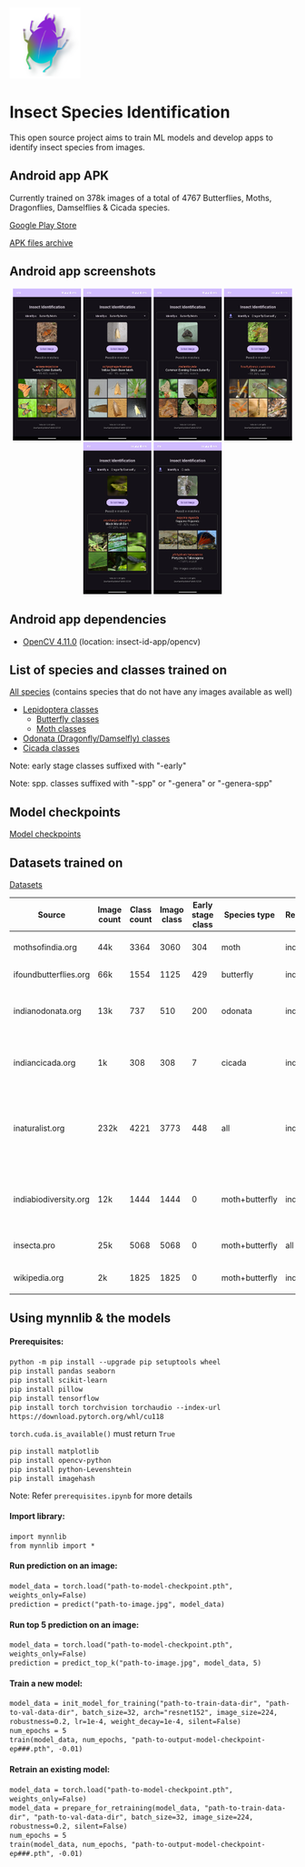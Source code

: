 
<img src="insect-id-app/logo.png" alt="InsectID-AI Logo" width="125"/>

# Insect Species Identification

This open source project aims to train ML models and develop apps to identify insect species from images.

## Android app APK

<!-- <img src="insect-id-app/android-feature-graphic.png" alt="Android Feature Graphic"/> -->

Currently trained on 378k images of a total of 4767 Butterflies, Moths, Dragonflies, Damselflies & Cicada species.

[Google Play Store](https://play.google.com/store/apps/details?id=com.rakeshmalik.insectid)

[APK files archive](https://drive.google.com/drive/folders/1UNogisKp3rtcOnigcibAPiNsQB-gZJpD?usp=drive_link)

## Android app screenshots

<p align="center">
	<img src="insect-id-app/screenshots/1.jpg" alt="Screenshot" width="120"/>
	<img src="insect-id-app/screenshots/2.jpg" alt="Screenshot" width="120"/>
	<img src="insect-id-app/screenshots/3.jpg" alt="Screenshot" width="120"/>
	<img src="insect-id-app/screenshots/4.jpg" alt="Screenshot" width="120"/>
	<img src="insect-id-app/screenshots/5.jpg" alt="Screenshot" width="120"/>
	<img src="insect-id-app/screenshots/6.jpg" alt="Screenshot" width="120"/>
</p>

## Android app dependencies

- [OpenCV 4.11.0](https://github.com/opencv/opencv/releases/tag/4.11.0) (location: insect-id-app/opencv)

## List of species and classes trained on

[All species](https://github.com/rakeshmalik91/insect-id/blob/main/species.json) (contains species that do not have any images available as well)

- [Lepidoptera classes](https://github.com/rakeshmalik91/insect-id/blob/main/models/classes.lepidoptera.json)
	- [Butterfly classes](https://github.com/rakeshmalik91/insect-id/blob/main/models/classes.butterfly.json)
	- [Moth classes](https://github.com/rakeshmalik91/insect-id/blob/main/models/classes.moth.json)
- [Odonata (Dragonfly/Damselfly) classes](https://github.com/rakeshmalik91/insect-id/blob/main/models/classes.odonata.json)
- [Cicada classes](https://github.com/rakeshmalik91/insect-id/blob/main/models/classes.cicada.json)

Note: early stage classes suffixed with "-early"

Note: spp. classes suffixed with "-spp" or "-genera" or "-genera-spp"

## Model checkpoints

[Model checkpoints](https://drive.google.com/drive/folders/1FtGjLJc_JNwLs0cey3euyzUxwpids10G?usp=drive_link)

## Datasets trained on

[Datasets](https://drive.google.com/drive/folders/10qLVcGkJlLplKjIluRc9GEyQhcqpyhhD?usp=drive_link)

| Source					| Image count | Class count | Imago class | Early stage class | Species type   | Region   | Comments
|---------------------------|-------------|-------------|-------------|-------------------|----------------|----------|------------------------------------
| mothsofindia.org   		| 44k         | 3364        | 3060        | 304               | moth           | india    | Contains 411 spp. classes
| ifoundbutterflies.org   	| 66k         | 1554        | 1125        | 429               | butterfly      | india    | Contains 35 spp. classes
| indianodonata.org			| 13k         | 737         | 510         | 200               | odonata        | india    | Contains 27 spp. classes <br/>& 157 empty classes
| indiancicada.org		   	| 1k          | 308         | 308         | 7                 | cicada         | india    | Contains 1 spp. classes <br/>& 139 empty classes
| inaturalist.org           | 232k        | 4221        | 3773        | 448               | all            | india    | Contains <br/>2732 moth, <br/>976 butterfly, <br/>370 odonata, <br/>154 cicada classes
| indiabiodiversity.org   	| 12k         | 1444        | 1444        | 0                 | moth+butterfly | india    | Contains typo in class names, <br/>uses legacy class names
| insecta.pro               | 25k         | 5068        | 5068        | 0                 | moth+butterfly | all      | Low res images (320x~250)
| wikipedia.org				| 2k          | 1825        | 1825        | 0                 | moth+butterfly | india    | Low res images (220x~160)


## Using mynnlib & the models

#### Prerequisites:
```
python -m pip install --upgrade pip setuptools wheel
pip install pandas seaborn
pip install scikit-learn
pip install pillow
pip install tensorflow
pip install torch torchvision torchaudio --index-url https://download.pytorch.org/whl/cu118
```

`torch.cuda.is_available()` must return `True`

```
pip install matplotlib
pip install opencv-python
pip install python-Levenshtein
pip install imagehash
```

Note: Refer `prerequisites.ipynb` for more details

#### Import library:
```
import mynnlib
from mynnlib import *
```

#### Run prediction on an image:
```
model_data = torch.load("path-to-model-checkpoint.pth", weights_only=False)
prediction = predict("path-to-image.jpg", model_data)
```

#### Run top 5 prediction on an image:
```
model_data = torch.load("path-to-model-checkpoint.pth", weights_only=False)
prediction = predict_top_k("path-to-image.jpg", model_data, 5)
```

#### Train a new model:
```
model_data = init_model_for_training("path-to-train-data-dir", "path-to-val-data-dir", batch_size=32, arch="resnet152", image_size=224, robustness=0.2, lr=1e-4, weight_decay=1e-4, silent=False)
num_epochs = 5
train(model_data, num_epochs, "path-to-output-model-checkpoint-ep###.pth", -0.01)
```

#### Retrain an existing model:
```
model_data = torch.load("path-to-model-checkpoint.pth", weights_only=False)
model_data = prepare_for_retraining(model_data, "path-to-train-data-dir", "path-to-val-data-dir", batch_size=32, image_size=224, robustness=0.2, silent=False)
num_epochs = 5
train(model_data, num_epochs, "path-to-output-model-checkpoint-ep###.pth", -0.01)
```